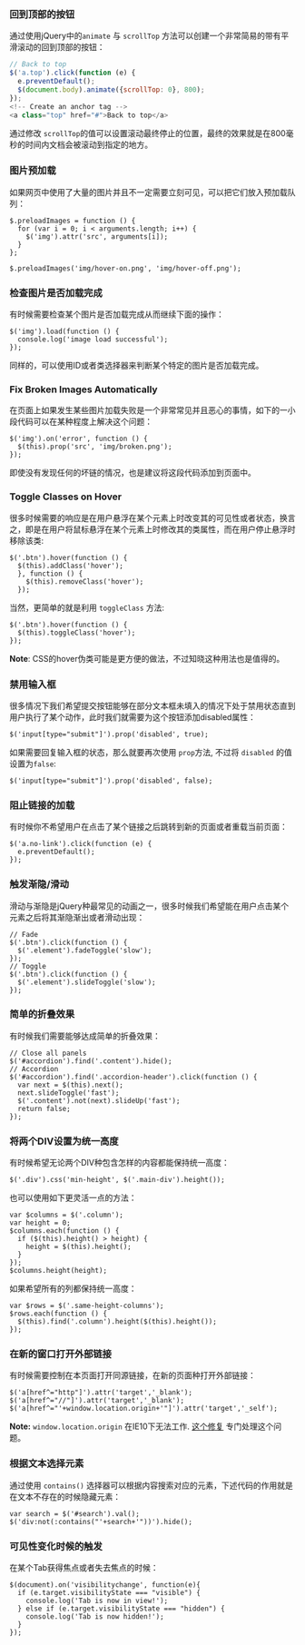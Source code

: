 
### 回到顶部的按钮

通过使用jQuery中的`animate` 与 `scrollTop` 方法可以创建一个非常简易的带有平滑滚动的回到顶部的按钮：

``` javascript
// Back to top
$('a.top').click(function (e) {
  e.preventDefault();
  $(document.body).animate({scrollTop: 0}, 800);
});
<!-- Create an anchor tag -->
<a class="top" href="#">Back to top</a>
```

通过修改 `scrollTop`的值可以设置滚动最终停止的位置，最终的效果就是在800毫秒的时间内文档会被滚动到指定的地方。

### 图片预加载

如果网页中使用了大量的图片并且不一定需要立刻可见，可以把它们放入预加载队列：

``` 
$.preloadImages = function () {
  for (var i = 0; i < arguments.length; i++) {
    $('img').attr('src', arguments[i]);
  }
};

$.preloadImages('img/hover-on.png', 'img/hover-off.png');
```

###  

### 检查图片是否加载完成

有时候需要检查某个图片是否加载完成从而继续下面的操作：

``` 
$('img').load(function () {
  console.log('image load successful');
});
```

同样的，可以使用ID或者类选择器来判断某个特定的图片是否加载完成。

###  

### Fix Broken Images Automatically

在页面上如果发生某些图片加载失败是一个非常常见并且恶心的事情，如下的一小段代码可以在某种程度上解决这个问题：

``` 
$('img').on('error', function () {
  $(this).prop('src', 'img/broken.png');
});
```

即使没有发现任何的坏链的情况，也是建议将这段代码添加到页面中。



### Toggle Classes on Hover

很多时候需要的响应是在用户悬浮在某个元素上时改变其的可见性或者状态，换言之，即是在用户将鼠标悬浮在某个元素上时修改其的类属性，而在用户停止悬浮时移除该类:

``` 
$('.btn').hover(function () {
  $(this).addClass('hover');
  }, function () {
    $(this).removeClass('hover');
  });
```

当然，更简单的就是利用 `toggleClass` 方法:

``` 
$('.btn').hover(function () {
  $(this).toggleClass('hover');
});
```

**Note**: CSS的hover伪类可能是更方便的做法，不过知晓这种用法也是值得的。

###  

### 禁用输入框

很多情况下我们希望提交按钮能够在部分文本框未填入的情况下处于禁用状态直到用户执行了某个动作，此时我们就需要为这个按钮添加disabled属性：

``` 
$('input[type="submit"]').prop('disabled', true);
```

如果需要回复输入框的状态，那么就要再次使用 `prop`方法, 不过将 `disabled` 的值设置为`false`:

``` 
$('input[type="submit"]').prop('disabled', false);
```

###  

### 阻止链接的加载

有时候你不希望用户在点击了某个链接之后跳转到新的页面或者重载当前页面：

``` 
$('a.no-link').click(function (e) {
  e.preventDefault();
});
```

###  

### 触发渐隐/滑动

滑动与渐隐是jQuery种最常见的动画之一，很多时候我们希望能在用户点击某个元素之后将其渐隐渐出或者滑动出现：

``` 
// Fade
$('.btn').click(function () {
  $('.element').fadeToggle('slow');
});
// Toggle
$('.btn').click(function () {
  $('.element').slideToggle('slow');
});
```

###  

### 简单的折叠效果

有时候我们需要能够达成简单的折叠效果：

``` 
// Close all panels
$('#accordion').find('.content').hide();
// Accordion
$('#accordion').find('.accordion-header').click(function () {
  var next = $(this).next();
  next.slideToggle('fast');
  $('.content').not(next).slideUp('fast');
  return false;
});
```

###  

### 将两个DIV设置为统一高度

有时候希望无论两个DIV种包含怎样的内容都能保持统一高度：

``` 
$('.div').css('min-height', $('.main-div').height());
```

也可以使用如下更灵活一点的方法：

``` 
var $columns = $('.column');
var height = 0;
$columns.each(function () {
  if ($(this).height() > height) {
    height = $(this).height();
  }
});
$columns.height(height);
```

如果希望所有的列都保持统一高度：

``` 
var $rows = $('.same-height-columns');
$rows.each(function () {
  $(this).find('.column').height($(this).height());
});
```

###  

### 在新的窗口打开外部链接

有时候需要控制在本页面打开同源链接，在新的页面种打开外部链接：

``` 
$('a[href^="http"]').attr('target','_blank');
$('a[href^="//"]').attr('target','_blank');
$('a[href^="'+window.location.origin+'"]').attr('target','_self');
```

**Note:** `window.location.origin` 在IE10下无法工作. [这个修复](http://tosbourn.com/a-fix-for-window-location-origin-in-internet-explorer/) 专门处理这个问题。

###  

### 根据文本选择元素

通过使用 `contains()` 选择器可以根据内容搜索对应的元素，下述代码的作用就是在文本不存在的时候隐藏元素：

``` 
var search = $('#search').val();
$('div:not(:contains("'+search+'"))').hide();
```

###  

### 可见性变化时候的触发

在某个Tab获得焦点或者失去焦点的时候：

``` 
$(document).on('visibilitychange', function(e){
  if (e.target.visibilityState === "visible") {
    console.log('Tab is now in view!');
  } else if (e.target.visibilityState === "hidden") {
    console.log('Tab is now hidden!');
  }
});
```
